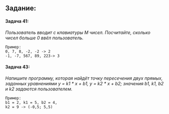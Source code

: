 ## Задание:

#### Задача 41:

_Пользователь вводит с клавиатуры M чисел. Посчитайте, сколько чисел больше 0 ввёл пользователь._

```text
Пример:
0, 7, 8, -2, -2 -> 2
-1, -7, 567, 89, 223-> 3
```

#### Задача 43:

_Напишите программу, которая найдёт точку пересечения двух прямых, заданных уравнениями y = k1 * x + b1, y = k2 * x + b2; значения b1, k1, b2 и k2 задаются пользователем._

```text
Пример:
b1 = 2, k1 = 5, b2 = 4,
k2 = 9 -> (-0,5; 5,5)
```
